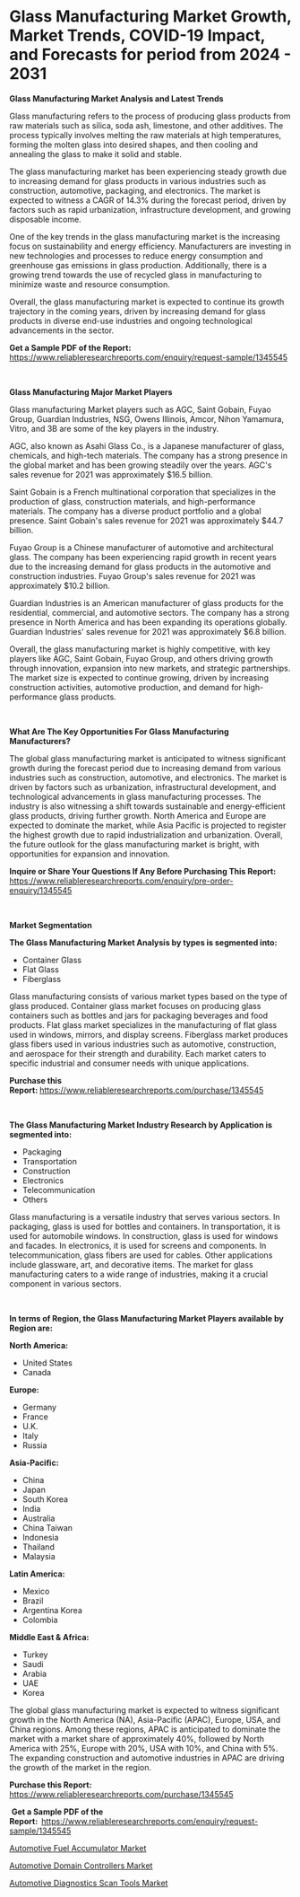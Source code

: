 <p><h1>Glass Manufacturing Market Growth, Market Trends, COVID-19 Impact, and Forecasts for period from 2024 - 2031</h1></p><p><strong>Glass Manufacturing Market Analysis and Latest Trends</strong></p>
<p><p>Glass manufacturing refers to the process of producing glass products from raw materials such as silica, soda ash, limestone, and other additives. The process typically involves melting the raw materials at high temperatures, forming the molten glass into desired shapes, and then cooling and annealing the glass to make it solid and stable.</p><p>The glass manufacturing market has been experiencing steady growth due to increasing demand for glass products in various industries such as construction, automotive, packaging, and electronics. The market is expected to witness a CAGR of 14.3% during the forecast period, driven by factors such as rapid urbanization, infrastructure development, and growing disposable income.</p><p>One of the key trends in the glass manufacturing market is the increasing focus on sustainability and energy efficiency. Manufacturers are investing in new technologies and processes to reduce energy consumption and greenhouse gas emissions in glass production. Additionally, there is a growing trend towards the use of recycled glass in manufacturing to minimize waste and resource consumption.</p><p>Overall, the glass manufacturing market is expected to continue its growth trajectory in the coming years, driven by increasing demand for glass products in diverse end-use industries and ongoing technological advancements in the sector.</p></p>
<p><strong>Get a Sample PDF of the Report:&nbsp;</strong> <a href="https://www.reliableresearchreports.com/enquiry/request-sample/1345545">https://www.reliableresearchreports.com/enquiry/request-sample/1345545</a></p>
<p>&nbsp;</p>
<p><strong>Glass Manufacturing Major Market Players</strong></p>
<p><p>Glass manufacturing Market players such as AGC, Saint Gobain, Fuyao Group, Guardian Industries, NSG, Owens Illinois, Amcor, Nihon Yamamura, Vitro, and 3B are some of the key players in the industry.</p><p>AGC, also known as Asahi Glass Co., is a Japanese manufacturer of glass, chemicals, and high-tech materials. The company has a strong presence in the global market and has been growing steadily over the years. AGC's sales revenue for 2021 was approximately $16.5 billion.</p><p>Saint Gobain is a French multinational corporation that specializes in the production of glass, construction materials, and high-performance materials. The company has a diverse product portfolio and a global presence. Saint Gobain's sales revenue for 2021 was approximately $44.7 billion.</p><p>Fuyao Group is a Chinese manufacturer of automotive and architectural glass. The company has been experiencing rapid growth in recent years due to the increasing demand for glass products in the automotive and construction industries. Fuyao Group's sales revenue for 2021 was approximately $10.2 billion.</p><p>Guardian Industries is an American manufacturer of glass products for the residential, commercial, and automotive sectors. The company has a strong presence in North America and has been expanding its operations globally. Guardian Industries' sales revenue for 2021 was approximately $6.8 billion.</p><p>Overall, the glass manufacturing market is highly competitive, with key players like AGC, Saint Gobain, Fuyao Group, and others driving growth through innovation, expansion into new markets, and strategic partnerships. The market size is expected to continue growing, driven by increasing construction activities, automotive production, and demand for high-performance glass products.</p></p>
<p>&nbsp;</p>
<p><strong>What Are The Key Opportunities For Glass Manufacturing Manufacturers?</strong></p>
<p><p>The global glass manufacturing market is anticipated to witness significant growth during the forecast period due to increasing demand from various industries such as construction, automotive, and electronics. The market is driven by factors such as urbanization, infrastructural development, and technological advancements in glass manufacturing processes. The industry is also witnessing a shift towards sustainable and energy-efficient glass products, driving further growth. North America and Europe are expected to dominate the market, while Asia Pacific is projected to register the highest growth due to rapid industrialization and urbanization. Overall, the future outlook for the glass manufacturing market is bright, with opportunities for expansion and innovation.</p></p>
<p><strong>Inquire or Share Your Questions If Any Before Purchasing This Report:</strong> <a href="https://www.reliableresearchreports.com/enquiry/pre-order-enquiry/1345545">https://www.reliableresearchreports.com/enquiry/pre-order-enquiry/1345545</a></p>
<p>&nbsp;</p>
<p><strong>Market Segmentation</strong></p>
<p><strong>The Glass Manufacturing Market Analysis by types is segmented into:</strong></p>
<p><ul><li>Container Glass</li><li>Flat Glass</li><li>Fiberglass</li></ul></p>
<p><p>Glass manufacturing consists of various market types based on the type of glass produced. Container glass market focuses on producing glass containers such as bottles and jars for packaging beverages and food products. Flat glass market specializes in the manufacturing of flat glass used in windows, mirrors, and display screens. Fiberglass market produces glass fibers used in various industries such as automotive, construction, and aerospace for their strength and durability. Each market caters to specific industrial and consumer needs with unique applications.</p></p>
<p><strong>Purchase this Report:&nbsp;</strong><a href="https://www.reliableresearchreports.com/purchase/1345545">https://www.reliableresearchreports.com/purchase/1345545</a></p>
<p>&nbsp;</p>
<p><strong>The Glass Manufacturing Market Industry Research by Application is segmented into:</strong></p>
<p><ul><li>Packaging</li><li>Transportation</li><li>Construction</li><li>Electronics</li><li>Telecommunication</li><li>Others</li></ul></p>
<p><p>Glass manufacturing is a versatile industry that serves various sectors. In packaging, glass is used for bottles and containers. In transportation, it is used for automobile windows. In construction, glass is used for windows and facades. In electronics, it is used for screens and components. In telecommunication, glass fibers are used for cables. Other applications include glassware, art, and decorative items. The market for glass manufacturing caters to a wide range of industries, making it a crucial component in various sectors.</p></p>
<p>&nbsp;</p>
<p><strong>In terms of Region, the Glass Manufacturing Market Players available by Region are:</strong></p>
<p>
    <p> <strong> North America: </strong>
        <ul>
            <li>United States</li>
            <li>Canada</li>
        </ul>
        </p> 
    <p> <strong> Europe: </strong>
        <ul>
            <li>Germany</li>
            <li>France</li>
            <li>U.K.</li>
            <li>Italy</li>
            <li>Russia</li>
        </ul>
        </p> 
    <p> <strong> Asia-Pacific: </strong>
        <ul>
            <li>China</li>
            <li>Japan</li>
            <li>South Korea</li>
            <li>India</li>
            <li>Australia</li>
            <li>China Taiwan</li>
            <li>Indonesia</li>
            <li>Thailand</li>
            <li>Malaysia</li>
        </ul>
        </p> 
    <p> <strong> Latin America: </strong>
        <ul>
            <li>Mexico</li>
            <li>Brazil</li>
            <li>Argentina Korea</li>
            <li>Colombia</li>
        </ul>
        </p> 
    <p> <strong> Middle East & Africa: </strong>
        <ul>
            <li>Turkey</li>
            <li>Saudi</li>
            <li>Arabia</li>
            <li>UAE</li>
            <li>Korea</li>
        </ul>
    </p>
    </p>
<p><p>The global glass manufacturing market is expected to witness significant growth in the North America (NA), Asia-Pacific (APAC), Europe, USA, and China regions. Among these regions, APAC is anticipated to dominate the market with a market share of approximately 40%, followed by North America with 25%, Europe with 20%, USA with 10%, and China with 5%. The expanding construction and automotive industries in APAC are driving the growth of the market in the region.</p></p>
<p><strong>Purchase this Report: </strong><a href="https://www.reliableresearchreports.com/purchase/1345545">https://www.reliableresearchreports.com/purchase/1345545</a></p>
<p>&nbsp;<strong>Get a Sample PDF of the Report:&nbsp;&nbsp;</strong><a href="https://www.reliableresearchreports.com/enquiry/request-sample/1345545">https://www.reliableresearchreports.com/enquiry/request-sample/1345545</a></p>
<p><strong></strong></p>
<p><p><a href="https://view.publitas.com/reportprime-1/automotive-fuel-accumulator-market-size-market-trends-and-growth-outlook-forecasted-for-period-from-2023-to-2030/">Automotive Fuel Accumulator Market</a></p><p><a href="https://view.publitas.com/reportprime-1/automotive-domain-controllers-market-research-report-the-key-to-successful-business-strategy-forecasted-for-period-from-2023-2030/">Automotive Domain Controllers Market</a></p><p><a href="https://view.publitas.com/reportprime-1/automotive-diagnostics-scan-tools-market-size-share-trends-analysis-report-by-application-regional-outlook-competitive-strategies-and-segment-forecasts-2023-2030/">Automotive Diagnostics Scan Tools Market</a></p></p>